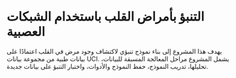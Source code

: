 #  التنبؤ بأمراض القلب باستخدام الشبكات العصبية
يهدف هذا المشروع إلى بناء نموذج تنبؤي لاكتشاف وجود مرض في القلب اعتمادًا على بيانات طبية من مجموعة بيانات UCI. يشمل المشروع مراحل المعالجة المسبقة للبيانات، تحليلها، تدريب النموذج، حفظ النموذج والأدوات، واختبار التنبؤ على بيانات جديدة.


